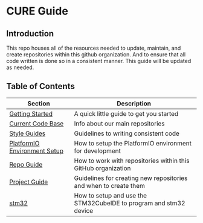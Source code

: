 # CURE Guide
## Introduction
This repo houses all of the resources needed to update, maintain, and create repositories within this github organization. And to ensure that all code written is done so in a consistent manner. This guide will be updated as needed.

## Table of Contents
| Section                       | Description                                                       |
|-------------------------------|-------------------------------------------------------------------|
| [Getting Started](getting_started.md)               | A quick little guide to get you started                           |
|[Current Code Base](current_codebase.md)            | Info about our main repositories|
| [Style Guides](style/style.md)                  | Guidelines to writing consistent code                             |
| [PlatformIO Environment Setup](pio_environment_setup.md) | How to setup the PlatformIO environment for development          |
| [Repo Guide](repo_guide.md)                  | How to work with repositories within this GitHub organization     |
| [Project Guide](project_guide.md)                 | Guidelines for creating new repositories and when to create them  |
| [stm32](stm32/stm32_guide.md) | How to setup and use the STM32CubeIDE to program and stm32 device |
